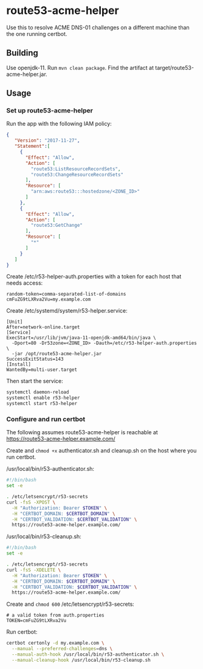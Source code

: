 # route53-acme-helper

Use this to resolve ACME DNS-01 challenges on a different machine than the one running certbot.

## Building

Use openjdk-11. Run `mvn clean package`. Find the artifact at target/route53-acme-helper.jar.

## Usage

### Set up route53-acme-helper

Run the app with the following IAM policy:
```json
{
   "Version": "2017-11-27",
   "Statement":[
     {
       "Effect": "Allow",
       "Action": [
         "route53:ListResourceRecordSets",
         "route53:ChangeResourceRecordSets"
       ],
       "Resource": [
         "arn:aws:route53:::hostedzone/<ZONE_ID>"
       ]
     },
     {
       "Effect": "Allow",
       "Action": [
         "route53:GetChange"
       ],
       "Resource": [
         "*"
       ]
     }
   ]   
}
```

Create /etc/r53-helper-auth.properties with a token for each host that needs access:
```
random-token=comma-separated-list-of-domains
cmFuZG9tLXRva2Vu=my.example.com
```

Create /etc/systemd/system/r53-helper.service:
```
[Unit]
After=network-online.target
[Service]
ExecStart=/usr/lib/jvm/java-11-openjdk-amd64/bin/java \
  -Dport=80 -Dr53zone=<ZONE_ID> -Dauth=/etc/r53-helper-auth.properties \
  -jar /opt/route53-acme-helper.jar
SuccessExitStatus=143
[Install]
WantedBy=multi-user.target
```

Then start the service:
```bash
systemctl daemon-reload
systemctl enable r53-helper
systemctl start r53-helper
```

### Configure and run certbot

The following assumes route53-acme-helper is reachable at https://route53-acme-helper.example.com/

Create and `chmod +x` authenticator.sh and cleanup.sh on the host where you run certbot.

/usr/local/bin/r53-authenticator.sh:
```bash
#!/bin/bash
set -e

. /etc/letsencrypt/r53-secrets
curl -fsS -XPOST \
  -H "Authorization: Bearer $TOKEN" \
  -H "CERTBOT_DOMAIN: $CERTBOT_DOMAIN" \
  -H "CERTBOT_VALIDATION: $CERTBOT_VALIDATION" \
  https://route53-acme-helper.example.com/
```

/usr/local/bin/r53-cleanup.sh:
```bash
#!/bin/bash
set -e

. /etc/letsencrypt/r53-secrets
curl -fsS -XDELETE \
  -H "Authorization: Bearer $TOKEN" \
  -H "CERTBOT_DOMAIN: $CERTBOT_DOMAIN" \
  -H "CERTBOT_VALIDATION: $CERTBOT_VALIDATION" \
  https://route53-acme-helper.example.com/
```
               
Create and `chmod 600` /etc/letsencrypt/r53-secrets:
```
# a valid token from auth.properties
TOKEN=cmFuZG9tLXRva2Vu
```
                          
Run certbot:
```bash
certbot certonly -d my.example.com \
  --manual --preferred-challenges=dns \
  --manual-auth-hook /usr/local/bin/r53-authenticator.sh \
  --manual-cleanup-hook /usr/local/bin/r53-cleanup.sh
```
